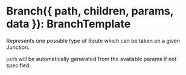 # Branch({ path, children, params, data }): BranchTemplate

Represents one possible type of Route which can be taken on a given Junction.

`path` will be automatically generated from the available params if not specified.
